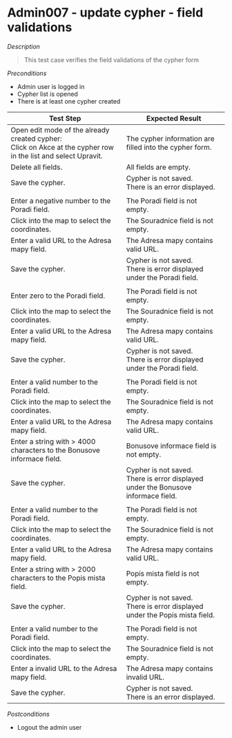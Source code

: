 # Admin007 - update cypher - field validations

*Description*
>This test case verifies the field validations of the cypher form


*Preconditions*
* Admin user is logged in
* Cypher list is opened
* There is at least one cypher created

|Test Step|Expected Result|
|---------|---------------|
|Open edit mode of the already created cypher:<br>Click on Akce at the cypher row in the list and select Upravit.|The cypher information are filled into the cypher form.|
|Delete all fields.|All fields are empty.|
|Save the cypher.|Cypher is not saved.<br>There is an error displayed.|
|||
|Enter a negative number to the Poradi field.|The Poradi field is not empty.|
|Click into the map to select the coordinates.|The Souradnice field is not empty.|
|Enter a valid URL to the Adresa mapy field.|The Adresa mapy contains valid URL.|
|Save the cypher.|Cypher is not saved.<br>There is error displayed under the Poradi field.|
|||
|Enter zero to the Poradi field.|The Poradi field is not empty.|
|Click into the map to select the coordinates.|The Souradnice field is not empty.|
|Enter a valid URL to the Adresa mapy field.|The Adresa mapy contains valid URL.|
|Save the cypher.|Cypher is not saved.<br>There is error displayed under the Poradi field.|
|||
|Enter a valid number to the Poradi field.|The Poradi field is not empty.|
|Click into the map to select the coordinates.|The Souradnice field is not empty.|
|Enter a valid URL to the Adresa mapy field.|The Adresa mapy contains valid URL.|
|Enter a string with > 4000 characters to the Bonusove informace field.|Bonusove informace field is not empty.|
|Save the cypher.|Cypher is not saved.<br>There is error displayed under the Bonusove informace field.|
|||
|Enter a valid number to the Poradi field.|The Poradi field is not empty.|
|Click into the map to select the coordinates.|The Souradnice field is not empty.|
|Enter a valid URL to the Adresa mapy field.|The Adresa mapy contains valid URL.|
|Enter a string with > 2000 characters to the Popis mista field.|Popis mista field is not empty.|
|Save the cypher.|Cypher is not saved.<br>There is error displayed under the Popis mista field.|
|||
|Enter a valid number to the Poradi field.|The Poradi field is not empty.|
|Click into the map to select the coordinates.|The Souradnice field is not empty.|
|Enter a invalid URL to the Adresa mapy field.|The Adresa mapy contains invalid URL.|
|Save the cypher.|Cypher is not saved.<br>There is an error displayed.|

*Postconditions*
* Logout the admin user
